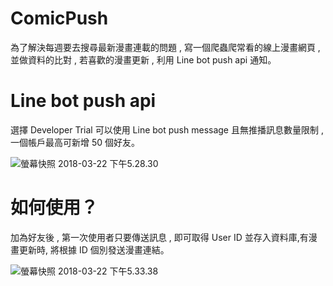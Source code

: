 # ComicPush

為了解決每週要去搜尋最新漫畫連載的問題 , 寫一個爬蟲爬常看的線上漫畫網頁 , 並做資料的比對 , 若喜歡的漫畫更新 , 利用 Line bot push api 通知。

# Line bot push api

選擇 Developer Trial 可以使用 Line bot push message 且無推播訊息數量限制 , 一個帳戶最高可新增 50 個好友。

![螢幕快照 2018-03-22 下午5.28.30](https://i.imgur.com/1AXmw88.png)

# 如何使用？

加為好友後 , 第一次使用者只要傳送訊息 , 即可取得 User ID 並存入資料庫,有漫畫更新時, 將根據 ID 個別發送漫畫連結。

![螢幕快照 2018-03-22 下午5.33.38](https://i.imgur.com/UFtngZR.png)